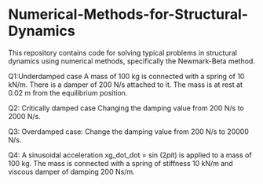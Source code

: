 # Numerical-Methods-for-Structural-Dynamics
This repository contains code for solving typical problems in structural dynamics using numerical methods, specifically the Newmark-Beta method.

Q1:Underdamped case
A mass of 100 kg is connected with a spring of 10 kN/m. There is a damper of 200 N/s attached to it. The mass is at rest at 0.02 m from the equilibrium position.

Q2: Critically damped case
Changing the damping value from 200 N/s to 2000 N/s.

Q3: Overdamped case:
Change the damping value from 200 N/s to 20000 N/s.

Q4: A sinusoidal acceleration xg_dot_dot = sin (2*pi*t) is applied to a mass of 100 kg. The mass is connected with a spring of stiffness 10 kN/m and viscous damper of damping 200 Ns/m.

